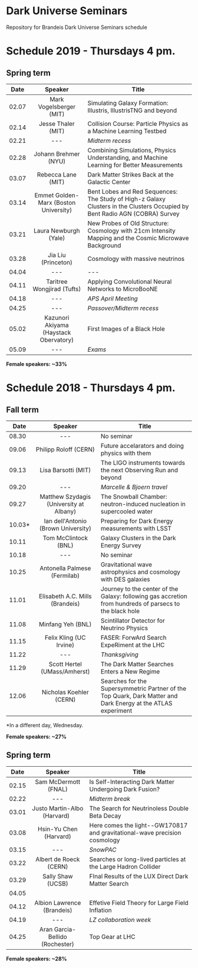 # Dark Universe Seminars
 Repository for Brandeis Dark Universe Seminars schedule 

# Schedule 2019 - Thursdays 4 pm.

## Spring term

| Date  | Speaker                                            | Title                                                      |
|-------|:--------------------------------------------------:|----------------------------------------------------------- | 
| 02.07 | Mark Vogelsberger (MIT)                            |Simulating Galaxy Formation: Illustris, IllustrisTNG and beyond |
| 02.14 | Jesse Thaler (MIT)                                 | Collision Course: Particle Physics as a Machine Learning Testbed |
| 02.21 | ---                                                | _Midterm recess_                                           |
| 02.28 | Johann Brehmer (NYU)                               | Combining Simulations, Physics Understanding, and Machine Learning for Better Measurements |
| 03.07 | Rebecca Lane (MIT)                                 | Dark Matter Strikes Back at the Galactic Center |
| 03.14 | Emmet Golden-Marx (Boston University)              | Bent Lobes and Red Sequences: The Study of High-z Galaxy Clusters in the Clusters Occupied by Bent Radio AGN (COBRA) Survey |                           
| 03.21 | Laura Newburgh (Yale)                              | New Probes of Old Structure: Cosmology with 21cm Intensity Mapping and the Cosmic Microwave Background |
| 03.28 | Jia Liu (Princeton)                                | Cosmology with massive neutrinos                           |
| 04.04 | ---                                                | ---                                                        |
| 04.11 | Taritree Wongjirad (Tufts)                         | Applying Convolutional Neural Networks to MicroBooNE       |
| 04.18 | ---                                                | _APS April Meeting_                                        |
| 04.25 | ---                                                | _Passover/Midterm recess_                                  |
| 05.02 | Kazunori Akiyama (Haystack Obervatory)             | First Images of a Black Hole                               |
| 05.09 | ---                                                | _Exams_ 

**Female speakers: ~33%**


# Schedule 2018 - Thursdays 4 pm.

## Fall term

| Date  | Speaker                                            | Title                                                      |
|-------|:--------------------------------------------------:|----------------------------------------------------------- | 
| 08.30 | ---                                                | No seminar                                                 |
| 09.06 | Philipp Roloff (CERN)                              | Future accelarators and doing physics with them            |
| 09.13 | Lisa Barsotti (MIT)                                | The LIGO instruments towards the next Observing Run and beyond |
| 09.20 | ---                                                | _Marcelle & Bjoern travel_                                 |
| 09.27 | Matthew Szydagis (University at Albany)            | The Snowball Chamber: neutron-induced nucleation in supercooled water |
| 10.03&#42; | Ian dell'Antonio (Brown University)           | Preparing for Dark Energy measurements with LSST           |
| 10.11 | Tom McClintock (BNL)                               | Galaxy Clusters in the Dark Energy Survey                  |
| 10.18 | ---                                                | No seminar                                                 |
| 10.25 | Antonella Palmese (Fermilab)                       | Gravitational wave astrophysics and cosmology with DES galaxies|
| 11.01 | Elisabeth A.C. Mills (Brandeis)                    | Journey to the center of the Galaxy: following gas accretion from hundreds of parsecs to the black hole |
| 11.08 | Minfang Yeh (BNL)                                  | Scintillator Detector for Neutrino Physics                 |
| 11.15 | Felix Kling (UC Irvine)                            | FASER: ForwArd Search ExpeRiment at the LHC                |
| 11.22 | ---                                                | _Thanksgiving_                                             |
| 11.29 | Scott Hertel (UMass/Amherst)                       | The Dark Matter Searches Enters a New Regime |
| 12.06 | Nicholas Koehler (CERN)                            | Searches for the Supersymmetric Partner of the Top Quark, Dark Matter and Dark Energy at the ATLAS experiment |


&#42;In a different day, Wednesday. 

**Female speakers: ~27%**


## Spring term

| Date  | Speaker                                            | Title                                                      |
|-------|:--------------------------------------------------:|----------------------------------------------------------- | 
| 02.15 | Sam McDermott (FNAL)                               | Is Self-Interacting Dark Matter Undergoing Dark Fusion?    |
| 02.22 | ---                                                | _Midterm break_                                            |
| 03.01 | Justo Martin-Albo (Harvard)                        | The Search for Neutrinoless Double Beta Decay              |
| 03.08 | Hsin-Yu Chen (Harvard)                             | Here comes the light--GW170817 and gravitational-wave precision cosmology |
| 03.15 | ---                                                | _SnowPAC_                                                  |
| 03.22 | Albert de Roeck (CERN)                             | Searches or long-lived particles at the Large Hadron Collider |
| 03.29 | Sally Shaw (UCSB)                                  | FInal Results of the LUX Direct Dark Matter Search         |
| 04.05 |                                                    |                                                            |
| 04.12 | Albion Lawrence (Brandeis)                         | Effetive Field Theory for Large Field Inflation            |
| 04.19 | ---                                                | _LZ collaboration week_                                    |
| 04.25 | Aran Garcia-Bellido (Rochester)                    | Top Gear at LHC                                            |

**Female speakers: ~28%**

